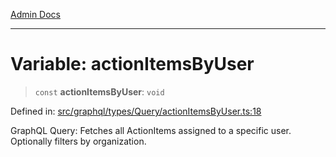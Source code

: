 [Admin Docs](/)

***

# Variable: actionItemsByUser

> `const` **actionItemsByUser**: `void`

Defined in: [src/graphql/types/Query/actionItemsByUser.ts:18](https://github.com/gautam-divyanshu/talawa-api/blob/1d38acecd3e456f869683fb8dca035a5e42010d5/src/graphql/types/Query/actionItemsByUser.ts#L18)

GraphQL Query: Fetches all ActionItems assigned to a specific user.
Optionally filters by organization.
